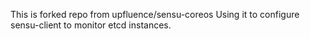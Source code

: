 This is forked repo from upfluence/sensu-coreos
Using it to configure sensu-client to monitor etcd instances.